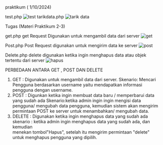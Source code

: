 praktikum ( 1/10/2024)

test.php
![test](https://github.com/user-attachments/assets/08c292fd-f046-4658-8f8c-843eddf81235)
tarikdata.php
![tarik data](https://github.com/user-attachments/assets/96ec7ba7-834c-487f-9a4a-9ef26b497b26)

Tugas (Materi Praktikum 2-3)

get.php
get Request Digunakan untuk mengambil data dari server
![get](https://github.com/user-attachments/assets/b247f61b-ca16-4c04-b337-00a6a5203c3c)

Post.php
Post Request digunakan untuk mengirim data ke server
![post](https://github.com/user-attachments/assets/7c1756ca-07e9-455d-8420-751f6bb24f78)

Delete.php
delete digunakan ketika  ingin menghapus data atau objek tertentu dari server
![hapus](https://github.com/user-attachments/assets/74987fa6-ecfb-48f9-aa1a-5da4f1fba3a6)

PERBEDAAN ANTARA GET , POST DAN DELETE
1. GET : Digunakan untuk mengambil data dari server.
   Skenario: Mencari Pengguna berdasarkan username yaitu mendapatkan informasi pengguna dengan username.
2. POST : Digunkan ketika ingin membuat data baru / memperbarui data yang sudah ada
   Skenario:ketika admin ingin ingin mengisi data pengguna/ mengubah  data pengguna, kemudian sistem akan mengirim permintaan POST ke server untuk  menambahkan/ mengubah data.
3. DELETE : Digunakan ketika ingin menghapus data yang sudah ada
   skenario : ketika admin ingin menghapus data yang sudah ada, dan kemudian     
   menekan tombol"Hapus", setelah itu mengirim permintaan "delete" untuk menghapus 
   pengguna yang dipilih.
